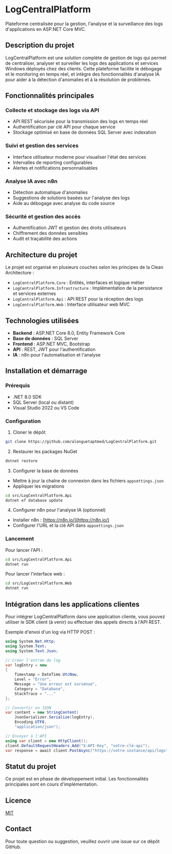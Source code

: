# LogCentralPlatform

Plateforme centralisée pour la gestion, l'analyse et la surveillance des logs d'applications en ASP.NET Core MVC.

## Description du projet

LogCentralPlatform est une solution complète de gestion de logs qui permet de centraliser, analyser et surveiller les logs des applications et services Windows déployés chez des clients. Cette plateforme facilite le débogage et le monitoring en temps réel, et intègre des fonctionnalités d'analyse IA pour aider à la détection d'anomalies et à la résolution de problèmes.

## Fonctionnalités principales

### Collecte et stockage des logs via API

- API REST sécurisée pour la transmission des logs en temps réel
- Authentification par clé API pour chaque service
- Stockage optimisé en base de données SQL Server avec indexation

### Suivi et gestion des services

- Interface utilisateur moderne pour visualiser l'état des services
- Intervalles de reporting configurables
- Alertes et notifications personnalisables

### Analyse IA avec n8n

- Détection automatique d'anomalies
- Suggestions de solutions basées sur l'analyse des logs
- Aide au débogage avec analyse du code source

### Sécurité et gestion des accès

- Authentification JWT et gestion des droits utilisateurs
- Chiffrement des données sensibles
- Audit et traçabilité des actions

## Architecture du projet

Le projet est organisé en plusieurs couches selon les principes de la Clean Architecture :

- `LogCentralPlatform.Core` : Entités, interfaces et logique métier
- `LogCentralPlatform.Infrastructure` : Implémentation de la persistance et services externes
- `LogCentralPlatform.Api` : API REST pour la réception des logs
- `LogCentralPlatform.Web` : Interface utilisateur web MVC

## Technologies utilisées

- **Backend** : ASP.NET Core 8.0, Entity Framework Core
- **Base de données** : SQL Server
- **Frontend** : ASP.NET MVC, Bootstrap
- **API** : REST, JWT pour l'authentification
- **IA** : n8n pour l'automatisation et l'analyse

## Installation et démarrage

### Prérequis

- .NET 8.0 SDK
- SQL Server (local ou distant)
- Visual Studio 2022 ou VS Code

### Configuration

1. Cloner le dépôt
```bash
git clone https://github.com/alonguetaptmed/LogCentralPlatform.git
```

2. Restaurer les packages NuGet
```bash
dotnet restore
```

3. Configurer la base de données
- Mettre à jour la chaîne de connexion dans les fichiers `appsettings.json`
- Appliquer les migrations
```bash
cd src/LogCentralPlatform.Api
dotnet ef database update
```

4. Configurer n8n pour l'analyse IA (optionnel)
- Installer n8n : [https://n8n.io/](https://n8n.io/)
- Configurer l'URL et la clé API dans `appsettings.json`

### Lancement

Pour lancer l'API :
```bash
cd src/LogCentralPlatform.Api
dotnet run
```

Pour lancer l'interface web :
```bash
cd src/LogCentralPlatform.Web
dotnet run
```

## Intégration dans les applications clientes

Pour intégrer LogCentralPlatform dans une application cliente, vous pouvez utiliser le SDK client (à venir) ou effectuer des appels directs à l'API REST.

Exemple d'envoi d'un log via HTTP POST :
```csharp
using System.Net.Http;
using System.Text;
using System.Text.Json;

// Créer l'entrée de log
var logEntry = new 
{
    Timestamp = DateTime.UtcNow,
    Level = "Error",
    Message = "Une erreur est survenue",
    Category = "Database",
    StackTrace = "..."
};

// Convertir en JSON
var content = new StringContent(
    JsonSerializer.Serialize(logEntry),
    Encoding.UTF8,
    "application/json");

// Envoyer à l'API
using var client = new HttpClient();
client.DefaultRequestHeaders.Add("X-API-Key", "votre-clé-api");
var response = await client.PostAsync("https://votre-instance/api/logs", content);
```

## Statut du projet

Ce projet est en phase de développement initial. Les fonctionnalités principales sont en cours d'implémentation.

## Licence

[MIT](LICENSE)

## Contact

Pour toute question ou suggestion, veuillez ouvrir une issue sur ce dépôt GitHub.